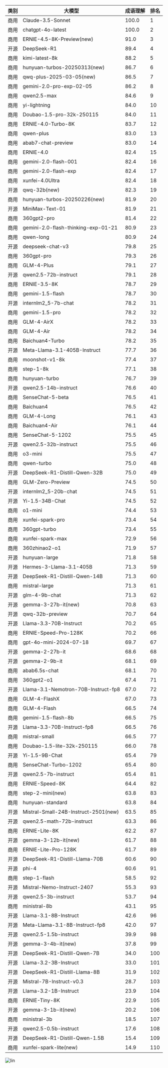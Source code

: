 
| 类别 | 大模型                         | 成语理解 | 排名 |
|-----|------------------------------|---------|----|
|商用|Claude-3.5-Sonnet|100.0|1|
|商用|chatgpt-4o-latest|100.0|2|
|商用|ERNIE-4.5-8K-Preview(new)|91.0|3|
|开源|DeepSeek-R1|89.4|4|
|商用|kimi-latest-8k|88.2|5|
|商用|hunyuan-turbos-20250313(new)|86.7|6|
|商用|qwq-plus-2025-03-05(new)|86.5|7|
|商用|gemini-2.0-pro-exp-02-05|86.2|8|
|商用|qwen2.5-max|84.6|9|
|商用|yi-lightning|84.0|10|
|商用|Doubao-1.5-pro-32k-250115|84.0|11|
|商用|ERNIE-4.0-Turbo-8K|83.7|12|
|商用|qwen-plus|83.0|13|
|商用|abab7-chat-preview|83.0|14|
|商用|ERNIE-4.0|82.4|15|
|商用|gemini-2.0-flash-001|82.4|16|
|商用|gemini-2.0-flash-exp|82.4|17|
|商用|xunfei-4.0Ultra|82.4|18|
|开源|qwq-32b(new)|82.3|19|
|商用|hunyuan-turbos-20250226(new)|81.9|20|
|开源|MiniMax-Text-01|81.9|21|
|商用|360gpt2-pro|81.4|22|
|商用|gemini-2.0-flash-thinking-exp-01-21|80.9|23|
|商用|qwen-long|80.9|24|
|开源|deepseek-chat-v3|79.8|25|
|商用|360gpt-pro|79.3|26|
|商用|GLM-4-Plus|79.1|27|
|开源|qwen2.5-72b-instruct|79.1|28|
|商用|ERNIE-3.5-8K|78.7|29|
|商用|gemini-1.5-flash|78.7|30|
|开源|internlm2_5-7b-chat|78.2|31|
|商用|gemini-1.5-pro|78.2|32|
|商用|GLM-4-AirX|78.2|33|
|商用|GLM-4-Air|78.2|34|
|商用|Baichuan4-Turbo|78.2|35|
|开源|Meta-Llama-3.1-405B-Instruct|77.7|36|
|商用|moonshot-v1-8k|77.4|37|
|商用|step-1-8k|77.1|38|
|商用|hunyuan-turbo|76.7|39|
|开源|qwen2.5-14b-instruct|76.6|40|
|商用|SenseChat-5-beta|76.5|41|
|商用|Baichuan4|76.5|42|
|商用|GLM-4-Long|76.1|43|
|商用|Baichuan4-Air|76.1|44|
|商用|SenseChat-5-1202|75.5|45|
|开源|qwen2.5-32b-instruct|75.5|46|
|商用|o3-mini|75.5|47|
|商用|qwen-turbo|75.0|48|
|开源|DeepSeek-R1-Distill-Qwen-32B|75.0|49|
|商用|GLM-Zero-Preview|74.5|50|
|开源|internlm2_5-20b-chat|74.5|51|
|开源|Yi-1.5-34B-Chat|74.5|52|
|商用|o1-mini|74.4|53|
|商用|xunfei-spark-pro|73.4|54|
|商用|360gpt-turbo|73.4|55|
|商用|xunfei-spark-max|72.9|56|
|商用|360zhinao2-o1|71.9|57|
|开源|hunyuan-large|71.8|58|
|开源|Hermes-3-Llama-3.1-405B|71.3|59|
|开源|DeepSeek-R1-Distill-Qwen-14B|71.3|60|
|商用|mistral-large|71.3|61|
|开源|glm-4-9b-chat|71.3|62|
|开源|gemma-3-27b-it(new)|70.8|63|
|开源|qwq-32b-preview|70.7|64|
|开源|Llama-3.3-70B-Instruct|70.2|65|
|商用|ERNIE-Speed-Pro-128K|70.2|66|
|商用|gpt-4o-mini-2024-07-18|69.7|67|
|开源|gemma-2-27b-it|68.6|68|
|开源|gemma-2-9b-it|68.1|69|
|商用|abab6.5s-chat|68.1|70|
|商用|360gpt2-o1|67.4|71|
|开源|Llama-3.1-Nemotron-70B-Instruct-fp8|67.0|72|
|商用|GLM-4-FlashX|67.0|73|
|商用|GLM-4-Flash|66.5|74|
|商用|gemini-1.5-flash-8b|66.5|75|
|开源|Llama-3.3-70B-Instruct-fp8|66.5|76|
|商用|mistral-small|66.5|77|
|商用|Doubao-1.5-lite-32k-250115|66.0|78|
|开源|Yi-1.5-9B-Chat|65.4|79|
|商用|SenseChat-Turbo-1202|65.4|80|
|开源|qwen2.5-7b-instruct|65.4|81|
|商用|ERNIE-Speed-8K|64.4|82|
|商用|step-2-mini(new)|63.8|83|
|商用|hunyuan-standard|63.8|84|
|开源|Mistral-Small-24B-Instruct-2501(new)|63.5|85|
|开源|qwen2.5-math-72b-instruct|63.3|86|
|商用|ERNIE-Lite-8K|62.2|87|
|开源|gemma-3-12b-it(new)|61.7|88|
|商用|ERNIE-Lite-Pro-128K|61.7|89|
|开源|DeepSeek-R1-Distill-Llama-70B|60.6|90|
|开源|phi-4|60.6|91|
|商用|step-1-flash|58.5|92|
|开源|Mistral-Nemo-Instruct-2407|55.3|93|
|开源|qwen2.5-3b-instruct|53.7|94|
|商用|ministral-8b|43.1|95|
|开源|Llama-3.1-8B-Instruct|42.6|96|
|开源|Meta-Llama-3.1-8B-Instruct-fp8|42.0|97|
|开源|qwen2.5-1.5b-instruct|39.9|98|
|开源|gemma-3-4b-it(new)|37.8|99|
|开源|DeepSeek-R1-Distill-Qwen-7B|34.0|100|
|开源|Llama-3.2-3B-Instruct|33.0|101|
|开源|DeepSeek-R1-Distill-Llama-8B|31.9|102|
|开源|Mistral-7B-Instruct-v0.3|28.7|103|
|开源|Llama-3.2-1B-Instruct|23.9|104|
|商用|ERNIE-Tiny-8K|22.9|105|
|开源|gemma-3-1b-it(new)|20.2|106|
|商用|ministral-3b|18.5|107|
|开源|qwen2.5-0.5b-instruct|17.6|108|
|开源|DeepSeek-R1-Distill-Qwen-1.5B|15.4|109|
|商用|xunfei-spark-lite(new)|14.9|110|


![lin](../pic/成语理解.png)
